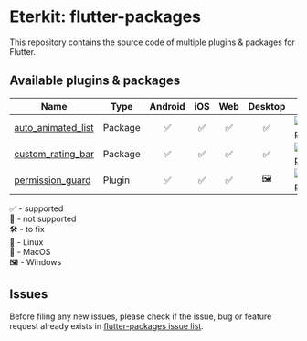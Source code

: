 # Eterkit: flutter-packages

This repository contains the source code of multiple plugins & packages for Flutter.

## Available plugins & packages

| Name | Type | Android | iOS | Web | Desktop |    Page    |  
|--------|-------------|:-------:|:---:|:---:|:-----:|:---------:|
| [auto_animated_list](./auto_animated_list) | Package | :white_check_mark: | :white_check_mark: | :white_check_mark: | :white_check_mark: |  [![pub package](https://img.shields.io/pub/v/auto_animated_list.svg)](https://pub.dartlang.org/packages/auto_animated_list) |
| [custom_rating_bar](./custom_rating_bar) | Package | :white_check_mark: | :white_check_mark: | :white_check_mark: | :white_check_mark: |  [![pub package](https://img.shields.io/pub/v/custom_rating_bar.svg)](https://pub.dartlang.org/packages/custom_rating_bar) |
| [permission_guard](./permission_guard) | Plugin | :white_check_mark: | :white_check_mark: | :white_check_mark: | :framed_picture: |  [![pub package](https://img.shields.io/pub/v/permission_guard.svg)](https://pub.dartlang.org/packages/permission_guard) |

:white_check_mark: - supported\
:black_square_button: - not supported\
:hammer_and_wrench: - to fix\
:penguin: - Linux\
:green_apple: - MacOS\
:framed_picture: - Windows



## Issues

Before filing any new issues, please check if the issue, bug or feature request already exists in [flutter-packages issue list](https://github.com/eterkit/flutter-packages/issues).
